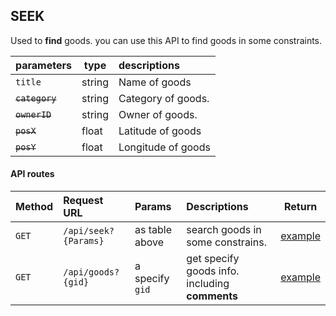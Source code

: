 ## SEEK

Used to **find** goods.
you can use this API to find goods in some constraints.


| parameters     | type  | descriptions                                 |
|:---------------|-------|:---------------------------------------------|
| `title`        | string| Name of goods                                |
| ~~`category`~~     | string| Category of goods.                       |
| ~~`ownerID`~~      |string | Owner of goods.                              |
| ~~`posX`~~         | float | Latitude of goods                            |
| ~~`posY`~~         | float | Longitude of goods                           |

#### API routes
| Method |Request URL         | Params          | Descriptions   | Return|
|--------|:-------------------|:----------------|:---------------|-------|
| `GET`  |`/api/seek?{Params}`| as table above  | search goods in some constrains.| [example](./returns_example#apiseekparams)|
| `GET` |`/api/goods?{gid}` | a specify `gid`  | get specify goods info. including **comments**| [example](./returns_example.md#apigoodsgid) |
